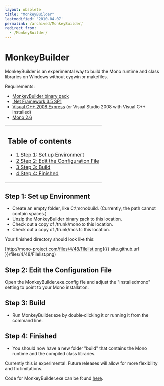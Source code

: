```yaml
---
layout: obsolete
title: "MonkeyBuilder"
lastmodified: '2010-04-07'
permalink: /archived/MonkeyBuilder/
redirect_from:
  - /MonkeyBuilder/
---
```


MonkeyBuilder
=============

MonkeyBuilder is an experimental way to build the Mono runtime and class libraries on Windows without cygwin or makefiles.

Requirements:

-   [MonkeyBuilder binary pack](http://jpobst.com/temp/MonkeyBuilder.zip)
-   [.Net Framework 3.5 SP1](http://www.microsoft.com/downloads/details.aspx?FamilyID=AB99342F-5D1A-413D-8319-81DA479AB0D7&displaylang=en)
-   [Visual C++ 2008 Express](http://www.microsoft.com/express/download/#webInstall) (or Visual Studio 2008 with Visual C++ installed)
-   [Mono 2.6](http://www.go-mono.com/mono-downloads/download.html)

<table>
<col width="100%" />
<tbody>
<tr class="odd">
<td align="left"><h2>Table of contents</h2>
<ul>
<li><a href="#step-1-set-up-environment">1 Step 1: Set up Environment</a></li>
<li><a href="#step-2-edit-the-configuration-file">2 Step 2: Edit the Configuration File</a></li>
<li><a href="#step-3-build">3 Step 3: Build</a></li>
<li><a href="#step-4-finished">4 Step 4: Finished</a></li>
</ul></td>
</tr>
</tbody>
</table>

Step 1: Set up Environment
--------------------------

-   Create an empty folder, like C:\\monobuild. (Currently, the path cannot contain spaces.)
-   Unzip the MonkeyBuilder binary pack to this location.
-   Check out a copy of /trunk/mono to this location.
-   Check out a copy of /trunk/mcs to this location.

Your finished directory should look like this:

[http://mono-project.com/files/4/48/Filelist.png]({{ site.github.url }}/files/4/48/Filelist.png)

Step 2: Edit the Configuration File
-----------------------------------

Open the MonkeyBuilder.exe.config file and adjust the "installedmono" setting to point to your Mono installation.

Step 3: Build
-------------

-   Run MonkeyBuilder.exe by double-clicking it or running it from the command line.

Step 4: Finished
----------------

-   You should now have a new folder "build" that contains the Mono runtime and the compiled class libraries.

Currently this is experimental. Future releases will allow for more flexibility and fix limitations.

Code for MonkeyBuilder.exe can be found [here](http://anonsvn.mono-project.com/viewvc/trunk/wintools/MonkeyBuilder/).

